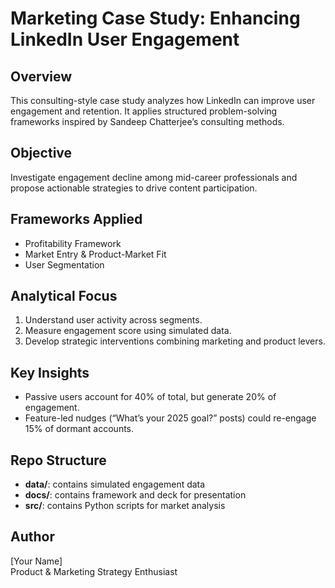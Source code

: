 # Marketing Case Study: Enhancing LinkedIn User Engagement

## Overview
This consulting-style case study analyzes how LinkedIn can improve user engagement and retention. It applies structured problem-solving frameworks inspired by Sandeep Chatterjee’s consulting methods.

## Objective
Investigate engagement decline among mid-career professionals and propose actionable strategies to drive content participation.

## Frameworks Applied
- Profitability Framework
- Market Entry & Product-Market Fit
- User Segmentation

## Analytical Focus
1. Understand user activity across segments.
2. Measure engagement score using simulated data.
3. Develop strategic interventions combining marketing and product levers.

## Key Insights
- Passive users account for 40% of total, but generate 20% of engagement.  
- Feature-led nudges (“What’s your 2025 goal?” posts) could re-engage 15% of dormant accounts.

## Repo Structure
- **data/**: contains simulated engagement data  
- **docs/**: contains framework and deck for presentation  
- **src/**: contains Python scripts for market analysis  

## Author
[Your Name]  
Product & Marketing Strategy Enthusiast
